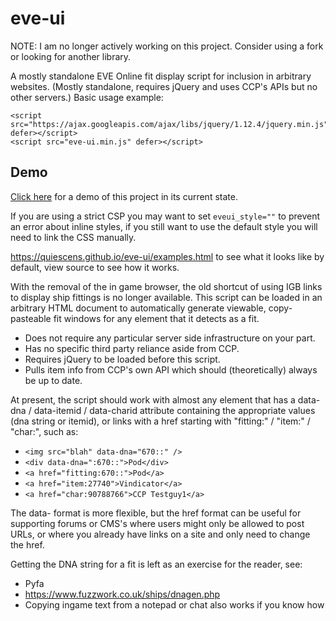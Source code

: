 # eve-ui
NOTE: I am no longer actively working on this project. Consider using a fork or looking for another library.

A mostly standalone EVE Online fit display script for inclusion in arbitrary websites.
(Mostly standalone, requires jQuery and uses CCP's APIs but no other servers.)
Basic usage example:
```
<script src="https://ajax.googleapis.com/ajax/libs/jquery/1.12.4/jquery.min.js" defer></script>
<script src="eve-ui.min.js" defer></script>
```

## Demo

[Click here](https://phobiacide.github.io/eve-ui/) for a demo of this project in its current state.

If you are using a strict CSP you may want to set `eveui_style=""` to prevent an error about inline styles, if you still want to use the default style you will need to link the CSS manually.

https://quiescens.github.io/eve-ui/examples.html to see what it looks like by default, view source to see how it works.

With the removal of the in game browser, the old shortcut of using IGB links to display ship fittings is no longer available. 
This script can be loaded in an arbitrary HTML document to automatically generate viewable, copy-pasteable fit windows for any element that it detects as a fit.

* Does not require any particular server side infrastructure on your part.
* Has no specific third party reliance aside from CCP.
* Requires jQuery to be loaded before this script.
* Pulls item info from CCP's own API which should (theoretically) always be up to date.

At present, the script should work with almost any element that has a data-dna / data-itemid / data-charid attribute containing the appropriate values (dna string or itemid), or links with a href starting with "fitting:" / "item:" / "char:", such as:
* `<img src="blah" data-dna="670::" />`
* `<div data-dna=":670::">Pod</div>`
* `<a href="fitting:670::">Pod</a>`
* `<a href="item:27740">Vindicator</a>`
* `<a href="char:90788766">CCP Testguy1</a>`

The data- format is more flexible, but the href format can be useful for supporting forums or CMS's where users might only be allowed to post URLs, or where you already have links on a site and only need to change the href.

Getting the DNA string for a fit is left as an exercise for the reader, see:
* Pyfa
* https://www.fuzzwork.co.uk/ships/dnagen.php
* Copying ingame text from a notepad or chat also works if you know how
